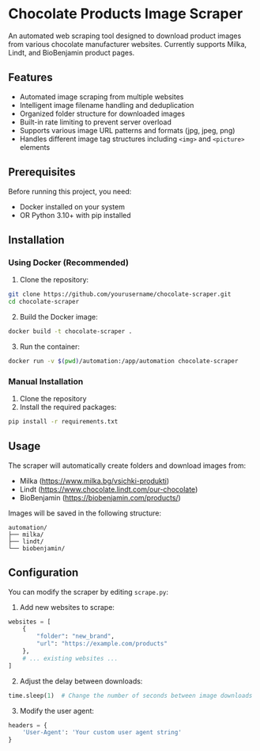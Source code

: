 # Chocolate Products Image Scraper

An automated web scraping tool designed to download product images from various chocolate manufacturer websites. Currently supports Milka, Lindt, and BioBenjamin product pages.

## Features

- Automated image scraping from multiple websites
- Intelligent image filename handling and deduplication
- Organized folder structure for downloaded images
- Built-in rate limiting to prevent server overload
- Supports various image URL patterns and formats (jpg, jpeg, png)
- Handles different image tag structures including `<img>` and `<picture>` elements

## Prerequisites

Before running this project, you need:

- Docker installed on your system
- OR Python 3.10+ with pip installed

## Installation

### Using Docker (Recommended)

1. Clone the repository:
```bash
git clone https://github.com/yourusername/chocolate-scraper.git
cd chocolate-scraper
```

2. Build the Docker image:
```bash
docker build -t chocolate-scraper .
```

3. Run the container:
```bash
docker run -v $(pwd)/automation:/app/automation chocolate-scraper
```

### Manual Installation

1. Clone the repository
2. Install the required packages:
```bash
pip install -r requirements.txt
```

## Usage

The scraper will automatically create folders and download images from:
- Milka (https://www.milka.bg/vsichki-produkti)
- Lindt (https://www.chocolate.lindt.com/our-chocolate)
- BioBenjamin (https://biobenjamin.com/products/)

Images will be saved in the following structure:
```
automation/
├── milka/
├── lindt/
└── biobenjamin/
```

## Configuration

You can modify the scraper by editing `scrape.py`:

1. Add new websites to scrape:
```python
websites = [
    {
        "folder": "new_brand",
        "url": "https://example.com/products"
    },
    # ... existing websites ...
]
```

2. Adjust the delay between downloads:
```python
time.sleep(1)  # Change the number of seconds between image downloads
```

3. Modify the user agent:
```python
headers = {
    'User-Agent': 'Your custom user agent string'
}
```
